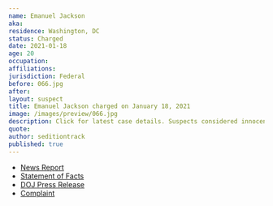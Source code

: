```yaml
---
name: Emanuel Jackson
aka:
residence: Washington, DC
status: Charged
date: 2021-01-18
age: 20
occupation:
affiliations:
jurisdiction: Federal
before: 066.jpg
after:
layout: suspect
title: Emanuel Jackson charged on January 18, 2021
image: /images/preview/066.jpg
description: Click for latest case details. Suspects considered innocent until proven guilty.
quote:
author: seditiontrack
published: true
---
```


- [News Report](https://www.nytimes.com/2021/01/18/us/riley-june-williams-emmanuel-jackson.html)
- [Statement of Facts](https://www.justice.gov/opa/page/file/1357096/download)
- [DOJ Press Release](https://www.justice.gov/usao-dc/pr/three-charged-federal-court-assaulting-and-impeding-local-and-federal-officers-during-us)
- [Complaint](https://www.justice.gov/opa/page/file/1357091/download)